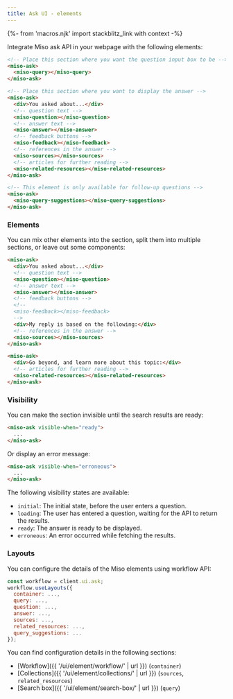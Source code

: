 ```yaml
---
title: Ask UI - elements
---
```


{%- from 'macros.njk' import stackblitz_link with context -%}

Integrate Miso ask API in your webpage with the following elements:

```html
<!-- Place this section where you want the question input box to be -->
<miso-ask>
  <miso-query></miso-query>
</miso-ask>

<!-- Place this section where you want to display the answer -->
<miso-ask>
  <div>You asked about...</div>
  <!-- question text -->
  <miso-question></miso-question>
  <!-- answer text -->
  <miso-answer></miso-answer>
  <!-- feedback buttons -->
  <miso-feedback></miso-feedback>
  <!-- references in the answer -->
  <miso-sources></miso-sources>
  <!-- articles for further reading -->
  <miso-related-resources></miso-related-resources>
</miso-ask>

<!-- This element is only available for follow-up questions -->
<miso-ask>
  <miso-query-suggestions></miso-query-suggestions>
</miso-ask>
```

### Elements

You can mix other elements into the section, split them into multiple sections, or leave out some components:

```html
<miso-ask>
  <div>You asked about...</div>
  <!-- question text -->
  <miso-question></miso-question>
  <!-- answer text -->
  <miso-answer></miso-answer>
  <!-- feedback buttons -->
  <!--
  <miso-feedback></miso-feedback>
  -->
  <div>My reply is based on the following:</div>
  <!-- references in the answer -->
  <miso-sources></miso-sources>
</miso-ask>

<miso-ask>
  <div>Go beyond, and learn more about this topic:</div>
  <!-- articles for further reading -->
  <miso-related-resources></miso-related-resources>
</miso-ask>
```

### Visibility

You can make the section invisible until the search results are ready:

```html
<miso-ask visible-when="ready">
  ...
</miso-ask>
```

Or display an error message:

```html
<miso-ask visible-when="erroneous">
  ...
</miso-ask>
```

The following visibility states are available:

* `initial`: The initial state, before the user enters a question.
* `loading`: The user has entered a question, waiting for the API to return the results.
* `ready`: The answer is ready to be displayed.
* `erroneous`: An error occurred while fetching the results.

### Layouts

You can configure the details of the Miso elements using workflow API:

```js
const workflow = client.ui.ask;
workflow.useLayouts({
  container: ...,
  query: ...,
  question: ...,
  answer: ...,
  sources: ...,
  related_resources: ...,
  query_suggestions: ...
});
```

You can find configuration details in the following sections:

* [Workflow]({{ '/ui/element/workflow/' | url }}) (`container`)
* [Collections]({{ '/ui/element/collections/' | url }}) (`sources`, `related_resources`)
* [Search box]({{ '/ui/element/search-box/' | url }}) (`query`)
